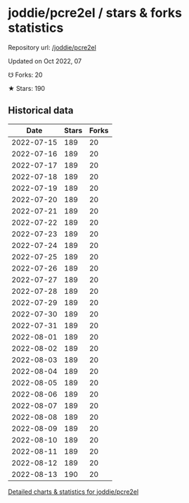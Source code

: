 # joddie/pcre2el / stars & forks statistics

Repository url: [/joddie/pcre2el](https://github.com/joddie/pcre2el)

Updated on Oct 2022, 07

☋ Forks: 20

★ Stars: 190

## Historical data
| Date | Stars | Forks |
|------|-------|-------|
| 2022-07-15 | 189 | 20 | 
| 2022-07-16 | 189 | 20 | 
| 2022-07-17 | 189 | 20 | 
| 2022-07-18 | 189 | 20 | 
| 2022-07-19 | 189 | 20 | 
| 2022-07-20 | 189 | 20 | 
| 2022-07-21 | 189 | 20 | 
| 2022-07-22 | 189 | 20 | 
| 2022-07-23 | 189 | 20 | 
| 2022-07-24 | 189 | 20 | 
| 2022-07-25 | 189 | 20 | 
| 2022-07-26 | 189 | 20 | 
| 2022-07-27 | 189 | 20 | 
| 2022-07-28 | 189 | 20 | 
| 2022-07-29 | 189 | 20 | 
| 2022-07-30 | 189 | 20 | 
| 2022-07-31 | 189 | 20 | 
| 2022-08-01 | 189 | 20 | 
| 2022-08-02 | 189 | 20 | 
| 2022-08-03 | 189 | 20 | 
| 2022-08-04 | 189 | 20 | 
| 2022-08-05 | 189 | 20 | 
| 2022-08-06 | 189 | 20 | 
| 2022-08-07 | 189 | 20 | 
| 2022-08-08 | 189 | 20 | 
| 2022-08-09 | 189 | 20 | 
| 2022-08-10 | 189 | 20 | 
| 2022-08-11 | 189 | 20 | 
| 2022-08-12 | 189 | 20 | 
| 2022-08-13 | 190 | 20 | 


[Detailed charts & statistics for joddie/pcre2el](https://reviewgithub.com/rep/joddie/pcre2el)
